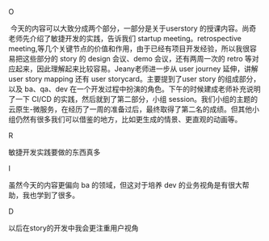 O

​	今天的内容可以大致分成两个部分，一部分是关于userstory 的授课内容。尚奇老师先介绍了敏捷开发的实践，告诉我们 startup meeting。retrospective meeting,等几个关键节点的价值和作用，由于已经有项目开发经验，所以我很容易把这些部分的 story 的 design 会议、demo 会议，还有两周一次的 retro 等对应起来，因此理解起来比较容易。Jeany老师进一步从 user journey 延伸，讲解 user story mapping 还有 user storycard。主要提到了user story 的组成部分，以及 ba、qa、dev 在一个开发过程中扮演的角色。下午的时候建成老师补充说明了一下 CI/CD 的实践，然后就到了第二部分，小组 session。我们小组的主题的云原生-微服务，在经历了一周的准备过后，最终取得了第二名的成绩。但其他小组仍然有很多我们可以借鉴的地方，比如更生成的情景、更直观的动画等。

R

敏捷开发实践要做的东西真多

I

虽然今天的内容更偏向 ba 的领域，但这对于培养 dev 的业务视角是有很大帮助，我也学到了很多。

D

以后在story的开发中我会更注重用户视角